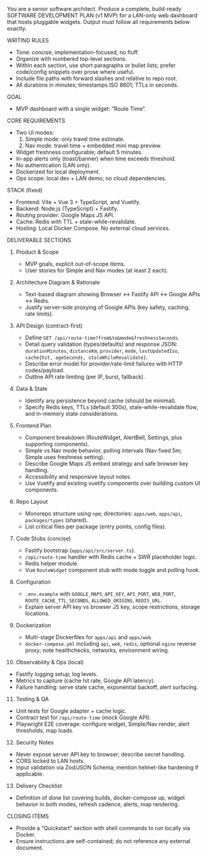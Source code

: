 You are a senior software architect. Produce a complete, build-ready SOFTWARE DEVELOPMENT PLAN (v1 MVP) for a LAN-only web dashboard that hosts pluggable widgets. Output must follow all requirements below exactly.

WRITING RULES
- Tone: concise, implementation-focused, no fluff.
- Organize with numbered top-level sections.
- Within each section, use short paragraphs or bullet lists; prefer code/config snippets over prose where useful.
- Include file paths with forward slashes and relative to repo root.
- All durations in minutes; timestamps ISO 8601; TTLs in seconds.

GOAL
- MVP dashboard with a single widget: “Route Time”.

CORE REQUIREMENTS
- Two UI modes:
  1. Simple mode: only travel time estimate.
  2. Nav mode: travel time + embedded mini map preview.
- Widget freshness configurable; default 5 minutes.
- In-app alerts only (toast/banner) when time exceeds threshold.
- No authentication (LAN only).
- Dockerized for local deployment.
- Ops scope: local dev + LAN demo; no cloud dependencies.

STACK (fixed)
- Frontend: Vite + Vue 3 + TypeScript, and Vuetify.
- Backend: Node.js (TypeScript) + Fastify.
- Routing provider: Google Maps JS API.
- Cache: Redis with TTL + stale-while-revalidate.
- Hosting: Local Docker Compose. No external cloud services.

DELIVERABLE SECTIONS
1) Product & Scope
   - MVP goals, explicit out-of-scope items.
   - User stories for Simple and Nav modes (at least 2 each).

2) Architecture Diagram & Rationale
   - Text-based diagram showing Browser ↔ Fastify API ↔ Google APIs ↔ Redis.
   - Justify server-side proxying of Google APIs (key safety, caching, rate limits).

3) API Design (contract-first)
   - Define `GET /api/route-time?from&to&mode&freshnessSeconds`.
   - Detail query validation (types/defaults) and response JSON: `durationMinutes`, `distanceKm`, `provider`, `mode`, `lastUpdatedIso`, `cache{hit, ageSeconds, staleWhileRevalidate}`.
   - Describe error model for provider/rate-limit failures with HTTP codes/payload.
   - Outline API rate limiting (per IP, burst, fallback).

4) Data & State
   - Identify any persistence beyond cache (should be minimal).
   - Specify Redis keys, TTLs (default 300s), stale-while-revalidate flow, and in-memory state considerations.

5) Frontend Plan
   - Component breakdown (RouteWidget, AlertBell, Settings, plus supporting components).
   - Simple vs Nav mode behavior, polling intervals (Nav fixed 5m; Simple uses freshness setting).
   - Describe Google Maps JS embed strategy and safe browser key handling.
   - Accessibility and responsive layout notes.
   - Use Vuetify and existing vuetify components over building custom UI components.

6) Repo Layout
   - Monorepo structure using `npm`; directories: `apps/web`, `apps/api`, `packages/types` (shared).
   - List critical files per package (entry points, config files).

7) Code Stubs (concise)
   - Fastify bootstrap (`apps/api/src/server.ts`).
   - `/api/route-time` handler with Redis cache + SWR placeholder logic.
   - Redis helper module.
   - Vue `RouteWidget` component stub with mode toggle and polling hook.

8) Configuration
   - `.env.example` with `GOOGLE_MAPS_API_KEY`, `API_PORT`, `WEB_PORT`, `ROUTE_CACHE_TTL_SECONDS`, `ALLOWED_ORIGINS`, `REDIS_URL`.
   - Explain server API key vs browser JS key, scope restrictions, storage locations.

9) Dockerization
   - Multi-stage Dockerfiles for `apps/api` and `apps/web`.
   - `docker-compose.yml` including `api`, `web`, `redis`, optional `nginx` reverse proxy; note healthchecks, networks, environment wiring.

10) Observability & Ops (local)
   - Fastify logging setup, log levels.
  - Metrics to capture (cache hit rate, Google API latency).
   - Failure handling: serve stale cache, exponential backoff, alert surfacing.

11) Testing & QA
   - Unit tests for Google adapter + cache logic.
   - Contract test for `/api/route-time` (mock Google API).
   - Playwright E2E coverage: configure widget, Simple/Nav render, alert thresholds, map loads.

12) Security Notes
   - Never expose server API key to browser; describe secret handling.
   - CORS locked to LAN hosts.
   - Input validation via Zod/JSON Schema; mention helmet-like hardening if applicable.

13) Delivery Checklist
   - Definition of done list covering builds, docker-compose up, widget behavior in both modes, refresh cadence, alerts, map rendering.

CLOSING ITEMS
- Provide a “Quickstart” section with shell commands to run locally via Docker.
- Ensure instructions are self-contained; do not reference any external document.
